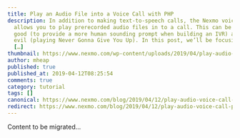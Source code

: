 ```yaml
---
title: Play an Audio File into a Voice Call with PHP
description: In addition to making text-to-speech calls, the Nexmo voice API
  allows you to play prerecorded audio files in to a call. This can be used for
  good (to provide a more human sounding prompt when building an IVR) and for
  evil (playing Never Gonna Give You Up). In this post, we’ll be focusing on the
  […]
thumbnail: https://www.nexmo.com/wp-content/uploads/2019/04/play-audio-file-php-1.png
author: mheap
published: true
published_at: 2019-04-12T08:25:54
comments: true
category: tutorial
tags: []
canonical: https://www.nexmo.com/blog/2019/04/12/play-audio-voice-call-php-dr
redirect: https://www.nexmo.com/blog/2019/04/12/play-audio-voice-call-php-dr
---
```

Content to be migrated...
